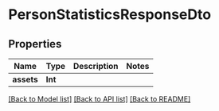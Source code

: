 # PersonStatisticsResponseDto

## Properties
Name | Type | Description | Notes
------------ | ------------- | ------------- | -------------
**assets** | **Int** |  | 

[[Back to Model list]](../README.md#documentation-for-models) [[Back to API list]](../README.md#documentation-for-api-endpoints) [[Back to README]](../README.md)


